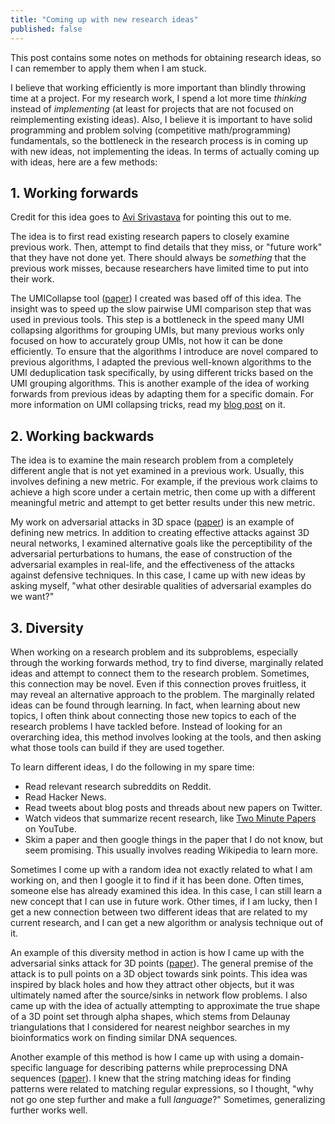 ```yaml
---
title: "Coming up with new research ideas"
published: false
---
```


This post contains some notes on methods for obtaining research ideas, so I can remember to apply them when I am stuck.

I believe that working efficiently is more important than blindly throwing time at a project. For my research work, I spend a lot more time _thinking_ instead of _implementing_ (at least for projects that are not focused on reimplementing existing ideas). Also, I believe it is important to have solid programming and problem solving (competitive math/programming) fundamentals, so the bottleneck in the research process is in coming up with new ideas, not implementing the ideas. In terms of actually coming up with ideas, here are a few methods:

## 1. Working forwards

Credit for this idea goes to [Avi Srivastava](https://twitter.com/k3yavi) for pointing this out to me.

The idea is to first read existing research papers to closely examine previous work. Then, attempt to find details that they miss, or "future work" that they have not done yet. There should always be _something_ that the previous work misses, because researchers have limited time to put into their work.

The UMICollapse tool ([paper](https://www.biorxiv.org/content/10.1101/648683v2)) I created was based off of this idea. The insight was to speed up the slow pairwise UMI comparison step that was used in previous tools. This step is a bottleneck in the speed many UMI collapsing algorithms for grouping UMIs, but many previous works only focused on how to accurately group UMIs, not how it can be done efficiently. To ensure that the algorithms I introduce are novel compared to previous algorithms, I adapted the previous well-known algorithms to the UMI deduplication task specifically, by using different tricks based on the UMI grouping algorithms. This is another example of the idea of working forwards from previous ideas by adapting them for a specific domain. For more information on UMI collapsing tricks, read my [blog post](https://blog.liudaniel.com/n-grams-BK-trees) on it.

## 2. Working backwards

The idea is to examine the main research problem from a completely different angle that is not yet examined in a previous work. Usually, this involves defining a new metric. For example, if the previous work claims to achieve a high score under a certain metric, then come up with a different meaningful metric and attempt to get better results under this new metric.

My work on adversarial attacks in 3D space ([paper]()) is an example of defining new metrics. In addition to creating effective attacks against 3D neural networks, I examined alternative goals like the perceptibility of the adversarial perturbations to humans, the ease of construction of the adversarial examples in real-life, and the effectiveness of the attacks against defensive techniques. In this case, I came up with new ideas by asking myself, "what other desirable qualities of adversarial examples do we want?"

## 3. Diversity

When working on a research problem and its subproblems, especially through the working forwards method, try to find diverse, marginally related ideas and attempt to connect them to the research problem. Sometimes, this connection may be novel. Even if this connection proves fruitless, it may reveal an alternative approach to the problem. The marginally related ideas can be found through learning. In fact, when learning about new topics, I often think about connecting those new topics to each of the research problems I have tackled before. Instead of looking for an overarching idea, this method involves looking at the tools, and then asking what those tools can build if they are used together.

To learn different ideas, I do the following in my spare time:
- Read relevant research subreddits on Reddit.
- Read Hacker News.
- Read tweets about blog posts and threads about new papers on Twitter.
- Watch videos that summarize recent research, like [Two Minute Papers](https://www.youtube.com/channel/UCbfYPyITQ-7l4upoX8nvctg) on YouTube.
- Skim a paper and then google things in the paper that I do not know, but seem promising. This usually involves reading Wikipedia to learn more.

Sometimes I come up with a random idea not exactly related to what I am working on, and then I google it to find if it has been done. Often times, someone else has already examined this idea. In this case, I can still learn a new concept that I can use in future work. Other times, if I am lucky, then I get a new connection between two different ideas that are related to my current research, and I can get a new algorithm or analysis technique out of it.

An example of this diversity method in action is how I came up with the adversarial sinks attack for 3D points ([paper]()). The general premise of the attack is to pull points on a 3D object towards sink points. This idea was inspired by black holes and how they attract other objects, but it was ultimately named after the source/sinks in network flow problems. I also came up with the idea of actually attempting to approximate the true shape of a 3D point set through alpha shapes, which stems from Delaunay triangulations that I considered for nearest neighbor searches in my bioinformatics work on finding similar DNA sequences.

Another example of this method is how I came up with using a domain-specific language for describing patterns while preprocessing DNA sequences ([paper](https://peerj.com/articles/7170/)). I knew that the string matching ideas for finding patterns were related to matching regular expressions, so I thought, "why not go one step further and make a full _language_?" Sometimes, generalizing further works well.